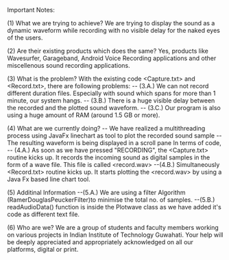 Important Notes:

(1) What we are trying to achieve?
We are trying to display the sound as a dynamic waveform while recording with no visible delay for the naked eyes of the users.

(2) Are their existing products which does the same?
Yes, products like Wavesurfer, Garageband, Android Voice Recording applications and other miscellenous sound recording applications.

(3) What is the problem?
With the existing code <Capture.txt> and <Record.txt>, there are following problems:
-- (3.A.) We can not record different duration files. Especially with sound which spans for more than 1 minute, our system hangs.
-- (3.B.) There is a huge visible delay between the recorded and the plotted sound waveform.
-- (3.C.) Our program is also using a huge amount of RAM (around 1.5 GB or more).

(4) What are we currently doing?
-- We have realized a multithreading process using JavaFx linechart as tool to plot the recorded sound sample
-- The resulting waveform is being displayed in a scroll pane
In terms of code, 
-- (4.A.) As soon as we have pressed "RECORDING", the <Capture.txt> routine kicks up. It records the incoming sound as digital samples in the form of a wave file. This file is called <record.wav>
--(4.B.) Simultaneously <Record.txt> routine kicks up. It starts plotting the <record.wav> by using a Java Fx based line chart tool.

(5) Additinal Information
--(5.A.) We are using  a filter Algorithm (RamerDouglasPeuckerFilter)to minimise the total no. of samples.
--(5.B.) readAudioData() function is inside the Plotwave class as we have added it's code  as different text file.  

(6) Who are we?
We are a group of students and faculty members working on various projects in Indian Institute of Technology Guwahati. Your help will be deeply appreciated and appropriately acknowledged on all our platforms, digital or print.
